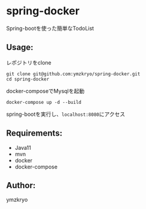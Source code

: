 spring-docker
=============

Spring-bootを使った簡単なTodoList  

Usage:
------

レポジトリをclone  

```
git clone git@github.com:ymzkryo/spring-docker.git
cd spring-docker
```

docker-composeでMysqlを起動  

```
docker-compose up -d --build
```

spring-bootを実行し、`localhost:8080`にアクセス  


Requirements:
-------------

- Java11
- mvn
- docker
- docker-compose


Author:
-------

ymzkryo
